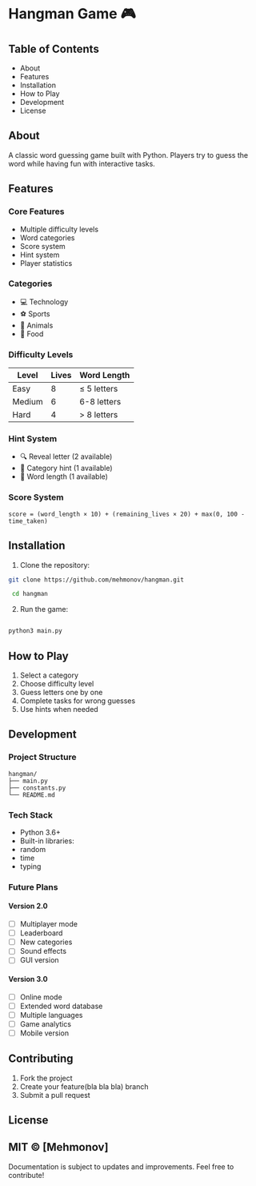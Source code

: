  # Hangman Game 🎮 
 ## Table of Contents 
 - About 
 - Features 
 - Installation 
 - How to Play 
 - Development 
 - License 

## About 
A classic word guessing game built with Python. Players try to guess the word while having fun with interactive tasks. 
 
## Features 

 ### Core Features 
 - Multiple difficulty levels 
 - Word categories 
 - Score system 
 - Hint system 
 - Player statistics 
 
 ### Categories 
 - 💻 Technology 
 - ⚽ Sports 
 - 🦁 Animals 
 - 🍕 Food 
 

 ### Difficulty Levels 

 | Level | Lives | Word Length | 
 |----------|-------|-------------| 
 | Easy | 8 | ≤ 5 letters | 
 | Medium | 6 | 6-8 letters | 
 | Hard | 4 | > 8 letters | 

 ### Hint System 
 - 🔍 Reveal letter (2 available) 
 - 📑 Category hint (1 available) 
 - 📏 Word length (1 available) 
 

 ### Score System 
 
 ```
 score = (word_length × 10) + (remaining_lives × 20) + max(0, 100 - time_taken)
 ```

 ## Installation 
 
 1. Clone the repository: 
 ```bash
 git clone https://github.com/mehmonov/hangman.git  
``` 
```bash
 cd hangman  
```

 2. Run the game: 
 ```bash
 
 python3 main.py  
 ```

 ## How to Play 
 1. Select a category 
 2. Choose difficulty level 
 3. Guess letters one by one 
 4. Complete tasks for wrong guesses 
 5. Use hints when needed 

 ## Development 

 ### Project Structure 
 
 ```
 hangman/
 ├── main.py
 ├── constants.py
 └── README.md 
  ```
 ### Tech Stack 
 - Python 3.6+ 
 - Built-in libraries: 
 - random 
 - time 
 - typing 

 ### Future Plans 

 #### Version 2.0 
 - [ ] Multiplayer mode 
 - [ ] Leaderboard 
 - [ ] New categories 
 - [ ] Sound effects 
 - [ ] GUI version 

 #### Version 3.0 
 - [ ] Online mode 
 - [ ] Extended word database 
 - [ ] Multiple languages 
 - [ ] Game analytics 
 - [ ] Mobile version 

 ## Contributing 
 1. Fork the project 
 2. Create your feature(bla bla bla) branch 
 3. Submit a pull request 

 ## License 
 MIT © [Mehmonov] 
 --- 
 Documentation is subject to updates and improvements. Feel free to contribute! 